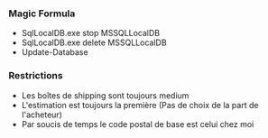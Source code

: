 ### Magic Formula

 - SqlLocalDB.exe stop MSSQLLocalDB
 - SqlLocalDB.exe delete MSSQLLocalDB
 - Update-Database

### Restrictions
 - Les boîtes de shipping sont toujours medium
 - L'estimation est toujours la première (Pas de choix de la part de l'acheteur)
 - Par soucis de temps le code postal de base est celui chez moi
